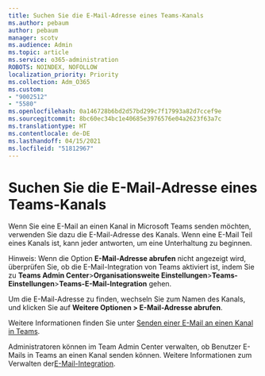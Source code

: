 ```yaml
---
title: Suchen Sie die E-Mail-Adresse eines Teams-Kanals
ms.author: pebaum
author: pebaum
manager: scotv
ms.audience: Admin
ms.topic: article
ms.service: o365-administration
ROBOTS: NOINDEX, NOFOLLOW
localization_priority: Priority
ms.collection: Adm_O365
ms.custom:
- "9002512"
- "5580"
ms.openlocfilehash: 0a146728b6bd2d57bd299c7f17993a82d7ccef9e
ms.sourcegitcommit: 8bc60ec34bc1e40685e3976576e04a2623f63a7c
ms.translationtype: HT
ms.contentlocale: de-DE
ms.lasthandoff: 04/15/2021
ms.locfileid: "51812967"
---
```

# <a name="find-the-email-address-for-a-teams-channel"></a>Suchen Sie die E-Mail-Adresse eines Teams-Kanals

Wenn Sie eine E-Mail an einen Kanal in Microsoft Teams senden möchten, verwenden Sie dazu die E-Mail-Adresse des Kanals. Wenn eine E-Mail Teil eines Kanals ist, kann jeder antworten, um eine Unterhaltung zu beginnen.

Hinweis: Wenn die Option **E-Mail-Adresse abrufen** nicht angezeigt wird, überprüfen Sie, ob die E-Mail-Integration von Teams aktiviert ist, indem Sie zu **Teams Admin Center**>**Organisationsweite Einstellungen**>**Teams-Einstellungen**>**Teams-E-Mail-Integration** gehen.

Um die E-Mail-Adresse zu finden, wechseln Sie zum Namen des Kanals, und klicken Sie auf **Weitere Optionen > E-Mail-Adresse abrufen**.

Weitere Informationen finden Sie unter [Senden einer E-Mail an einen Kanal in Teams](https://support.office.com/article/send-an-email-to-a-channel-in-teams-d91db004-d9d7-4a47-82e6-fb1b16dfd51e).

Administratoren können im Team Admin Center verwalten, ob Benutzer E-Mails in Teams an einen Kanal senden können. Weitere Informationen zum Verwalten der[E-Mail-Integration](https://docs.microsoft.com/microsoftteams/enable-features-office-365#email-integration).
